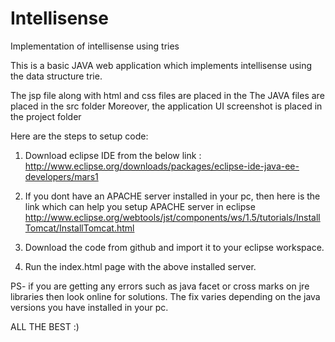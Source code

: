 # Intellisense
Implementation of intellisense using tries

This is a basic JAVA web application which implements intellisense using the data structure trie. 

The jsp file along with html and css files are placed in the 
The JAVA files are placed in the src folder
Moreover, the application UI screenshot is placed in the project folder


Here are the steps to setup code:

1) Download eclipse IDE from the below link :
http://www.eclipse.org/downloads/packages/eclipse-ide-java-ee-developers/mars1

2) If you dont have an APACHE server installed in your pc, then here is the link which can help you setup APACHE server in eclipse
http://www.eclipse.org/webtools/jst/components/ws/1.5/tutorials/InstallTomcat/InstallTomcat.html

3) Download the code from github and import it to your eclipse workspace.

4) Run the index.html page with the above installed server.

PS- if you are getting any errors such as java facet or cross marks on jre libraries then look online for solutions.
The fix varies depending on the java versions you have installed in your pc.

ALL THE BEST :)
